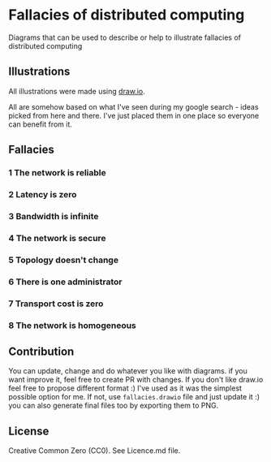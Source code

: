 # Fallacies of distributed computing

Diagrams that can be used to describe or help to illustrate fallacies of distributed computing

## Illustrations

All illustrations were made using [draw.io](https://draw.io).

All are somehow based on what I've seen during my google search - ideas picked from here and there. I've just placed them in one place so everyone can benefit from it.

## Fallacies

### 1 The network is reliable
### 2 Latency is zero
### 3 Bandwidth is infinite
### 4 The network is secure
### 5 Topology doesn't change
### 6 There is one administrator
### 7 Transport cost is zero
### 8 The network is homogeneous

## Contribution

You can update, change and do whatever you like with diagrams. if you want improve it, feel free to create PR with changes. If you don't like draw.io feel free to propose different format :) I've used as it was the simplest possible option for me. If not, use `fallacies.drawio` file and just update it :) you can also generate final files too by exporting them to PNG.

## License 

Creative Common Zero (CC0). See Licence.md file. 
